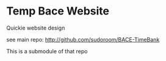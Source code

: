 # Temp Bace Website

Quickie website design

see main repo: 
http://github.com/sudoroom/BACE-TimeBank

This is a submodule of that repo
